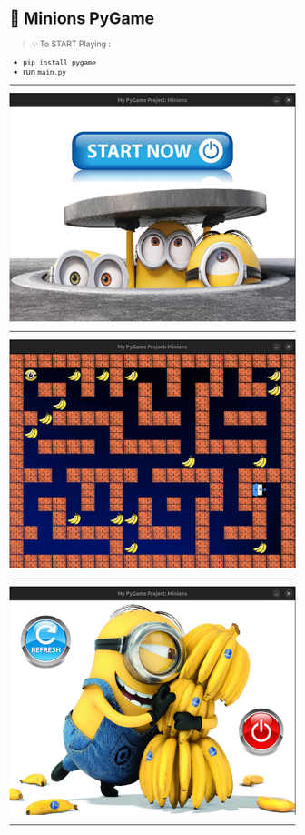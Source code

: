 # 🧩 Minions PyGame

>💡 To START Playing :

- `pip install pygame`
- run `main.py`

---
![my_projects](images/1.png)

---
![my_projects](images/2.png)

---
![my_projects](images/3.png)

---
